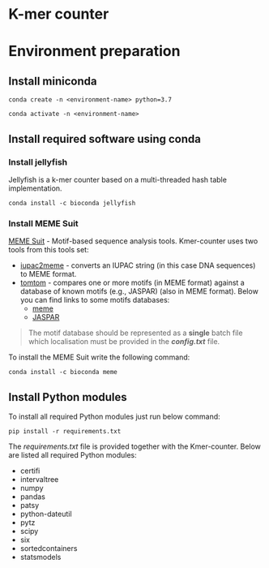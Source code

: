 # K-mer counter
# Environment preparation
## Install miniconda
```
conda create -n <environment-name> python=3.7
```
```
conda activate -n <environment-name>
```
## Install required software using conda
### Install jellyfish
Jellyfish is a k-mer counter based on a multi-threaded hash table implementation.
```
conda install -c bioconda jellyfish
```
### Install MEME Suit
[MEME Suit](http://web.mit.edu/meme_v4.11.4/share/doc/overview.html) - Motif-based sequence analysis tools. Kmer-counter uses two tools from this tools set:
* [iupac2meme](http://web.mit.edu/meme_v4.11.4/share/doc/iupac2meme.html) - converts an IUPAC string (in this case DNA sequences) to MEME format.
* [tomtom](http://web.mit.edu/meme_v4.11.4/share/doc/tomtom.html) - compares one or more motifs (in MEME format) against a database of known motifs (e.g., JASPAR) (also in MEME format). Below you can find links to some motifs databases:
  * [meme](https://meme-suite.org/meme/db/motifs)
  * [JASPAR](http://jaspar2018.genereg.net/downloads/)
> The motif database should be represented as a **single** batch file which localisation must be provided in the ***config.txt*** file.

To install the MEME Suit write the following command:

```
conda install -c bioconda meme
```
 ## Install Python modules
 To install all required Python modules just run below command:
 ```
 pip install -r requirements.txt
 ```
 The *requirements.txt* file is provided together with the Kmer-counter. Below are listed all required Python modules:
 * certifi
 * intervaltree
 * numpy
 * pandas
 * patsy
 * python-dateutil
 * pytz
 * scipy
 * six
 * sortedcontainers
 * statsmodels